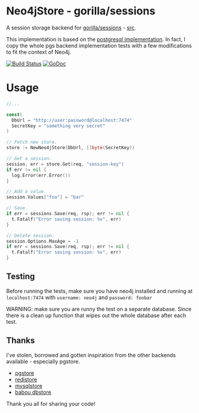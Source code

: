 # Neo4jStore - gorilla/sessions

A session storage backend for [gorilla/sessions](http://www.gorillatoolkit.org/pkg/sessions) - [src](https://github.com/gorilla/sessions).

This implementation is based on the [postgresql implementation](https://github.com/antonlindstrom/pgstore). In fact, I copy the whole pgs backend implementation tests with a few modifications to fit the context of Neo4j.

[![Build Status](https://travis-ci.org/nathandao/neo4jstore.svg?branch=master)](https://travis-ci.org/nathandao/neo4jstore) [![GoDoc](https://godoc.org/github.com/nathandao/neo4jstore?status.svg)](https://godoc.org/github.com/nathandao/neo4jstore)

# Usage

```go
//...

const(
  DbUrl = "http://user:password@localhost:7474"
  SecretKey = "something very secret"
)

// Fetch new store.
store := NewNeo4jStore(DbUrl, []byte(SecretKey))

// Get a session.
session, err = store.Get(req, "session-key")
if err != nil {
  log.Error(err.Error())
}

// Add a value.
session.Values["foo"] = "bar"

// Save.
if err = sessions.Save(req, rsp); err != nil {
  t.Fatalf("Error saving session: %v", err)
}

// Delete session.
session.Options.MaxAge = -1
if err = sessions.Save(req, rsp); err != nil {
  t.Fatalf("Error saving session: %v", err)
}
```

## Testing

Before running the tests, make sure you have neo4j installed and running at ```localhost:7474``` with ```username: neo4j``` and ```password: foobar```

WARNING: make sure you are runny the test on a separate database. Since there is a clean up function that wipes out the whole database after each test.

## Thanks

I've stolen, borrowed and gotten inspiration from the other backends available - especially pgstore.

* [pgstore](https://github.com/antonlindstrom/pgstore)
* [redistore](https://github.com/boj/redistore)
* [mysqlstore](https://github.com/srinathgs/mysqlstore)
* [babou dbstore](https://github.com/drbawb/babou/blob/master/lib/session/dbstore.go)

Thank you all for sharing your code!
